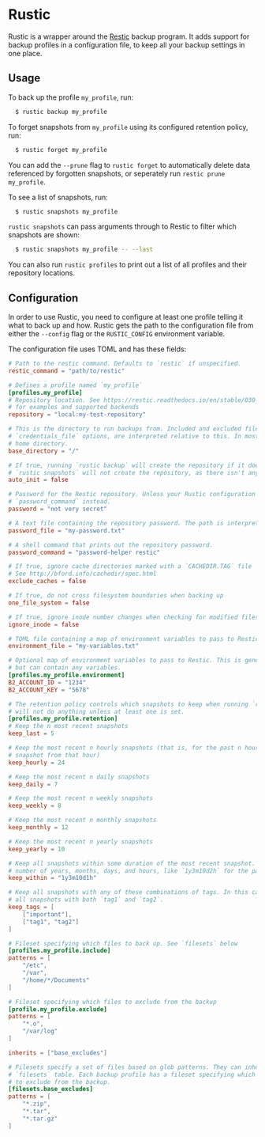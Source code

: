 # Rustic

Rustic is a wrapper around the [Restic](https://restic.net/) backup program. It adds support for backup profiles in a configuration file,
to keep all your backup settings in one place.

## Usage

To back up the profile `my_profile`, run:

```sh
  $ rustic backup my_profile
```

To forget snapshots from `my_profile` using its configured retention policy, run:

```sh
  $ rustic forget my_profile
```

You can add the `--prune` flag to `rustic forget` to automatically delete data referenced by forgotten snapshots, or seperately run `restic prune my_profile`.

To see a list of snapshots, run:

```sh
  $ rustic snapshots my_profile
```

`rustic snapshots` can pass arguments through to Restic to filter which snapshots are shown:

```sh
  $ rustic snapshots my_profile -- --last
```

You can also run `rustic profiles` to print out a list of all profiles and their repository locations.

## Configuration

In order to use Rustic, you need to configure at least one profile telling it what to back up and how. Rustic gets the path to the configuration file
from either the `--config` flag or the `RUSTIC_CONFIG` environment variable.

The configuration file uses TOML and has these fields:

```toml
# Path to the restic command. Defaults to `restic` if unspecified.
restic_command = "path/to/restic"

# Defines a profile named `my_profile`
[profiles.my_profile]
# Repository location. See https://restic.readthedocs.io/en/stable/030_preparing_a_new_repo.html
# for examples and supported backends
repository = "local:my-test-repository"

# This is the directory to run backups from. Included and excluded files, as well as the `password_file` and
# `credentials_file` options, are interpreted relative to this. In most cases, it will be the root directory or your
# home directory.
base_directory = "/"

# If true, running `rustic backup` will create the repository if it doesn't already exist. Note that `rustic forget`, `rustic prune`, and
# `rustic snapshots` will not create the repository, as there isn't anything for them to do with a brand-new repository. Defaults to false.
auto_init = false

# Password for the Restic repository. Unless your Rustic configuration file is well-protected, it's recommended that you use `password_file` or
# `password_command` instead.
password = "not very secret"

# A text file containing the repository password. The path is interpreted relative to `base_directory`.
password_file = "my-password.txt"

# A shell command that prints out the repository password.
password_command = "password-helper restic"

# If true, ignore cache directories marked with a `CACHEDIR.TAG` file
# See http://bford.info/cachedir/spec.html
exclude_caches = false

# If true, do not cross filesystem boundaries when backing up
one_file_system = false

# If true, ignore inode number changes when checking for modified files
ignore_inode = false

# TOML file containing a map of environment variables to pass to Restic. This is merged with the `environment` table described below.
environment_file = "my-variables.txt"

# Optional map of environment variables to pass to Restic. This is generally for backend-specific credentials like AWS or Backblaze API keys,
# but can contain any variables.
[profiles.my_profile.environment]
B2_ACCOUNT_ID = "1234"
B2_ACCOUNT_KEY = "5678"

# The retention policy controls which snapshots to keep when running `rustic forget`. All fields are optional, but `rustic forget`
# will not do anything unless at least one is set.
[profiles.my_profile.retention]
# Keep the n most recent snapshots
keep_last = 5

# Keep the most recent n hourly snapshots (that is, for the past n hours that have snapshots, keep the most recent
# snapshot from that hour)
keep_hourly = 24

# Keep the most recent n daily snapshots
keep_daily = 7

# Keep the most recent n weekly snapshots
keep_weekly = 8

# Keep the most recent n monthly snapshots
keep_monthly = 12

# Keep the most recent n yearly snapshots
keep_yearly = 10

# Keep all snapshots within some duration of the most recent snapshot. The duration should be formatted as a
# number of years, months, days, and hours, like `1y3m10d2h` for the past 1 year, 3 months, 10 days, and 2 hours.
keep_within = "1y3m10d1h"

# Keep all snapshots with any of these combinations of tags. In this case, all snapshots with the `important` tag will be kept, and
# all snapshots with both `tag1` and `tag2`.
keep_tags = [
    ["important"],
    ["tag1", "tag2"]
]

# Fileset specifying which files to back up. See `filesets` below
[profiles.my_profile.include]
patterns = [
    "/etc",
    "/var",
    "/home/*/Documents"
]

# Fileset specifying which files to exclude from the backup
[profile.my_profile.exclude]
patterns = [
    "*.o",
    "/var/log"
]

inherits = ["base_excludes"]

# Filesets specify a set of files based on glob patterns. They can inherit the patterns from other filesets defined in the
# `filesets` table. Each backup profile has a fileset specifying which files to back up and (optionally) a fileset with patterns
# to exclude from the backup.
[filesets.base_excludes]
patterns = [
    "*.zip",
    "*.tar",
    "*.tar.gz"
]
```

